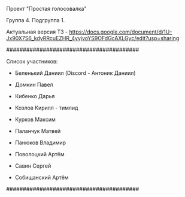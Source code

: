 Проект "Простая голосовалка"

Группа 4. Подгруппа 1.

Актуальная версия ТЗ - https://docs.google.com/document/d/1U-Jx90X7S6_kdyRRcuEZHR_4yyjvoYS9OFdGcAXLGyc/edit?usp=sharing

########################################

Список участников:

- Беленький Даниил (Discord - Антоник Даниил)

- Домкин Павел

- Кибенко Дарья

- Козлов Кирилл - тимлид

- Курков Максим

- Паланчук Матвей

- Панюков Владимир

- Поволоцкий Артём

- Савин Сергей

- Собищанский Артём

########################################
